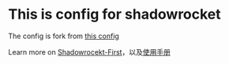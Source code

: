 # This is config for shadowrocket

The config is fork from [this config](https://raw.githubusercontent.com/LOWERTOP/Shadowrocket/main/lazy_group.conf)

Learn more on [Shadowrocekt-First](https://github.com/LOWERTOP/Shadowrocket-First)，以及[使用手册](https://github.com/LOWERTOP/Shadowrocket/)
